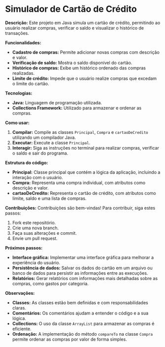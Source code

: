 # Simulador de Cartão de Crédito

**Descrição:**
Este projeto em Java simula um cartão de crédito, permitindo ao usuário realizar compras, verificar o saldo e visualizar o histórico de transações.

**Funcionalidades:**
* **Cadastro de compras:** Permite adicionar novas compras com descrição e valor.
* **Verificação de saldo:** Mostra o saldo disponível do cartão.
* **Histórico de compras:** Exibe um histórico ordenado das compras realizadas.
* **Limite de crédito:** Impede que o usuário realize compras que excedam o limite do cartão.

**Tecnologias:**
* **Java:** Linguagem de programação utilizada.
* **Collections Framework:** Utilizado para armazenar e ordenar as compras.

**Como usar:**
1. **Compilar:** Compile as classes `Principal`, `Compra` e `cartaoDeCredito` utilizando um compilador Java.
2. **Executar:** Execute a classe `Principal`.
3. **Interagir:** Siga as instruções no terminal para realizar compras, verificar o saldo e sair do programa.

**Estrutura do código:**
* **Principal:** Classe principal que contém a lógica da aplicação, incluindo a interação com o usuário.
* **Compra:** Representa uma compra individual, com atributos como descrição e valor.
* **cartaoDeCredito:** Representa o cartão de crédito, com atributos como limite, saldo e uma lista de compras.

**Contribuições:**
Contribuições são bem-vindas! Para contribuir, siga estes passos:
1. Fork este repositório.
2. Crie uma nova branch.
3. Faça suas alterações e commit.
4. Envie um pull request.


**Próximos passos:**
* **Interface gráfica:** Implementar uma interface gráfica para melhorar a experiência do usuário.
* **Persistência de dados:** Salvar os dados do cartão em um arquivo ou banco de dados para persistir as informações entre as execuções.
* **Relatórios:** Gerar relatórios com informações mais detalhadas sobre as compras, como gastos por categoria.

**Observações:**
* **Classes:** As classes estão bem definidas e com responsabilidades claras.
* **Comentários:** Os comentários ajudam a entender o código e a sua lógica.
* **Collections:** O uso da classe `ArrayList` para armazenar as compras é eficiente.
* **Ordenação:** A implementação do método `compareTo` na classe `Compra` permite ordenar as compras por valor de forma simples.

